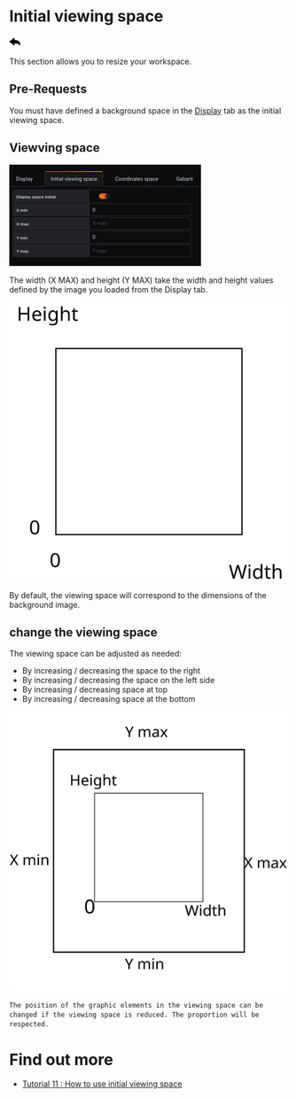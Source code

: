 # Initial viewing space

[![](../../screenshots/other/Go-back.png)](README.md)

This section allows you to resize your workspace.

## Pre-Requests

You must have defined a background space in the [Display](display.md) tab as the initial viewing space.

## Viewving space

![display](../../screenshots/editor/initial/initial-space.jpg)

The width (X MAX) and height (Y MAX) take the width and height values defined by the image you loaded from the Display tab.

![init-space-compete](../../screenshots/editor/initial/initial-space-complete.svg)

By default, the viewing space will correspond to the dimensions of the background image.

## change the viewing space

The viewing space can be adjusted as needed:

- By increasing / decreasing the space to the right
- By increasing / decreasing the space on the left side
- By increasing / decreasing space at top
- By increasing / decreasing space at the bottom

![init-space-compete](../../screenshots/editor/initial/example.svg)

`The position of the graphic elements in the viewing space can be changed if the viewing space is reduced. The proportion will be respected.`

# Find out more

- [Tutorial 11 : How to use initial viewing space](tutorial11.md)
